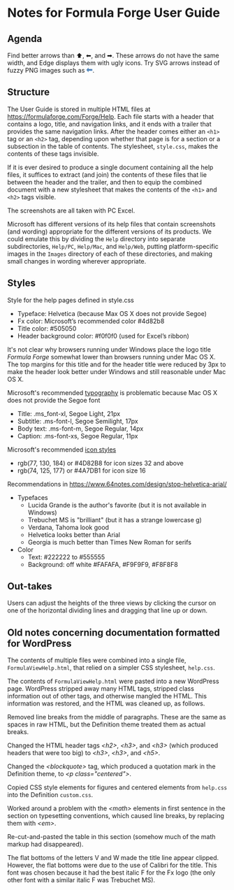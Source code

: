 # Notes for Formula Forge User Guide

## Agenda

Find better arrows than &#11014;, &#11013;, and &#10145;.  These arrows do not have the same width, and Edge displays them with ugly icons.  Try SVG arrows instead of fuzzy PNG images such as ![this](Help/Images/left.png).

## Structure

The User Guide is stored in multiple HTML files at <https://formulaforge.com/Forge/Help>.  Each file starts with a header that contains a logo, title, and navigation links, and it ends with a trailer that provides the same navigation links.  After the header comes either an `<h1>` tag or an `<h2>` tag, depending upon whether that page is for a section or a subsection in the table of contents.  The stylesheet, `style.css`, makes the contents of these tags invisible.

If it is ever desired to produce a single document containing all the help files, it suffices to extract (and join) the contents of these files that lie between the header and the trailer, and then to equip the combined document with a new stylesheet that makes the contents of the `<h1>` and `<h2>` tags visible.

The screenshots are all taken with PC Excel.

Microsoft has different versions of its help files that contain screenshots (and wording) appropriate for the different versions of its products.  We could emulate this by dividing the `Help` directory into separate subdirectories, `Help/PC`, `Help/Mac`, and `Help/Web`, putting platform-specific images in the `Images` directory of each of these directories, and making small changes in wording wherever appropriate.

## Styles

Style for the help pages defined in style.css

- Typeface: Helvetica (because Max OS X does not provide Segoe)
- Fx color: Microsoft’s recommended color #4d82b8
- Title color: #505050
- Header background color: #f0f0f0 (used for Excel’s ribbon)

It's not clear why browsers running under Windows place the logo title _Formula Forge_ somewhat lower than browsers running under Mac OS X.  The top margins for this title and for the header title were reduced by 3px to make the header look better under Windows and still reasonable under Mac OS X.

Microsoft's recommended [typography](https://docs.microsoft.com/en-us/office/dev/add-ins/design/add-in-typography) is problematic because Mac OS X does not provide the Segoe font

- Title: .ms_font-xl, Segoe Light, 21px
- Subtitle: .ms-font-l, Segoe Semilight, 17px
- Body text: .ms-font-m, Segoe Regular, 14px
- Caption: .ms-font-xs, Segoe Regular, 11px

Microsoft's recommended [icon styles](https://docs.microsoft.com/en-us/office/dev/add-ins/design/add-in-icons-monoline)

- rgb(77, 130, 184) or #4D82B8 for icon sizes 32 and above
- rgb(74, 125, 177) or #4A7DB1 for icon size 16

Recommendations in <https://www.64notes.com/design/stop-helvetica-arial/>

- Typefaces
  - Lucida Grande is the author's favorite (but it is not available in Windows)
  - Trebuchet MS is "brilliant" (but it has a strange lowercase g)
  - Verdana, Tahoma look good
  - Helvetica looks better than Arial
  - Georgia is much better than Times New Roman for serifs
- Color
  - Text: #222222 to #555555
  - Background: off white #FAFAFA, #F9F9F9, #F8F8F8

## Out-takes

Users can adjust the heights of the three views by clicking the cursor on one of the horizontal dividing lines and dragging that line up or down.

## Old notes concerning documentation formatted for WordPress

The contents of multiple files were combined into a single file, `FormulaViewHelp.html`, that relied on a simpler CSS stylesheet, `help.css`.

The contents of `FormulaViewHelp.html` were pasted into a new WordPress page.  WordPress stripped away many HTML tags, stripped class information out of other tags, and otherwise mangled the HTML.  This information was restored, and the HTML was cleaned up, as follows.

Removed line breaks from the middle of paragraphs.  These are the same as spaces in raw HTML, but the Definition theme treated them as actual breaks.

Changed the HTML header tags _&lt;h2&gt;_, _&lt;h3&gt;_, and _&lt;h3&gt;_ (which produced headers that were too big) to _&lt;h3&gt;_, _&lt;h3&gt;_, and _&lt;h5&gt;_.

Changed the _&lt;blockquote&gt;_ tag, which produced a quotation mark in the Definition theme, to _&lt;p class="centered"&gt;_.

Copied CSS style elements for figures and centered elements from `help.css` into the Definition `custom.css`.

Worked around a problem with the _&lt;math&gt;_ elements in first sentence in the section on typesetting conventions, which caused line breaks, by replacing them with _&lt;em&gt;_.

Re-cut-and-pasted the table in this section (somehow much of the math markup had disappeared).

The flat bottoms of the letters V and W made the title line appear clipped.  However, the flat bottoms were due to the use of Calibri for the title.  This font was chosen because it had the best italic F for the Fx logo (the only other font with a similar italic F was Trebuchet MS).
